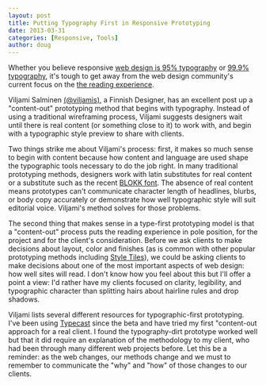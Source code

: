 ```yaml
---
layout: post
title: Putting Typography First in Responsive Prototyping
date: 2013-03-31
categories: [Responsive, Tools]
author: doug
---
```


Whether you believe responsive [web design is 95% typography](http://informationarchitects.net/blog/the-web-is-all-about-typography-period/) or [99.9% typography](http://www.welcomebrand.co.uk/thoughts/the-responsive-web-will-be-99-9-typography/), it's tough to get away from the web design community's 
current focus on the [the reading experience](http://www.smashingmagazine.com/2013/02/18/designing-reading-experience/).

Viljami Salminen [(@viljamis)](https://twitter.com/viljamis), a Finnish Designer, has an excellent post up a "content-out" prototyping method that begins with typography. Instead of using a traditional wireframing process, Viljami suggests designers wait until there is real content (or something close to it) to work with, and begin with a typographic style preview to share with clients.

Two things strike me about Viljami's process: first, it makes so much sense to begin with content because how content and language are used shape the typographic tools necessary to do the job right. In many traditional prototyping methods, designers work with latin substitutes for real content or a substitute such as the recent [BLOKK font](http://blokkfont.com/). The absence of real content means prototypes can't communicate character length of headlines, blurbs, or body copy accurately or demonstrate how well typographic style will suit editorial voice. Viljami's method solves for those problems.

The second thing that makes sense in a type-first prototyping model is that a "content-out" process puts the reading experience in pole position, for the project and for the client's consideration. Before we ask clients to make decisions about layout, color and finishes (as is common with other popular prototyping methods including [Style Tiles](http://styletil.es/)), we could be asking clients to make decisions about one of the most important aspects of web design: how well sites will read. I don't know how you feel about this but I'll offer a point a view: I'd rather have my clients focused on clarity, legibility, and typographic character than splitting hairs about hairline rules and drop shadows.

Viljami lists several different resources for typographic-first prototyping. I've been using [Typecast](http://typecast.com/) since the beta and have tried my first "content-out approach for a real client. I found the typography-dirt prototype worked well but that it did require an explanation of the methodology to my client, who had been through many different web projects before. Let this be a reminder: as the web changes, our methods change and we must to remember to communicate the "why" and "how" of those changes to our clients.